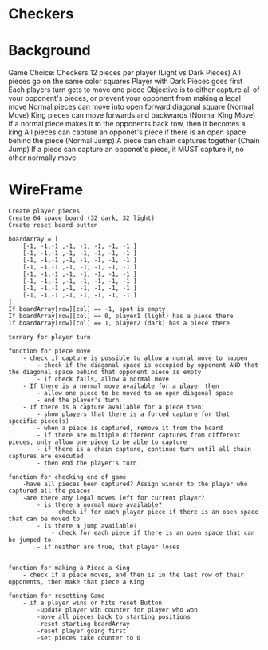 # Checkers

# Background

Game Choice: Checkers
12 pieces per player (Light vs Dark Pieces)
All pieces go on the same color squares
Player with Dark Pieces goes first
Each players turn gets to move one piece
Objective is to either capture all of your opponent's pieces, or prevent your opponent from making a legal move
Normal pieces can move into open forward diagonal square (Normal Move)
King pieces can move forwards and backwards (Normal King Move)
If a normal piece makes it to the opponents back row, then it becomes a king 
All pieces can capture an opponet's piece if there is an open space behind the piece (Normal Jump)
A piece can chain captures together (Chain Jump)
If a piece can capture an opponet's piece, it MUST capture it, no other normally move

# WireFrame

```
Create player pieces
Create 64 space board (32 dark, 32 light)
Create reset board button

boardArray = [
    [-1, -1,-1 ,-1, -1, -1, -1, -1 ]
    [-1, -1,-1 ,-1, -1, -1, -1, -1 ]
    [-1, -1,-1 ,-1, -1, -1, -1, -1 ]
    [-1, -1,-1 ,-1, -1, -1, -1, -1 ]
    [-1, -1,-1 ,-1, -1, -1, -1, -1 ]
    [-1, -1,-1 ,-1, -1, -1, -1, -1 ]
    [-1, -1,-1 ,-1, -1, -1, -1, -1 ]
    [-1, -1,-1 ,-1, -1, -1, -1, -1 ]
]
If boardArray[row][col] == -1, spot is empty
If boardArray[row][col] == 0, player1 (light) has a piece there
If boardArray[row][col] == 1, player2 (dark) has a piece there

ternary for player turn

function for piece move
    - check if capture is possible to allow a nomral move to happen
        - check if the diagonal space is occupied by opponent AND that the diagonal space behind that opponent piece is empty
        - If check fails, allow a normal move
    - If there is a normal move available for a player then
        - allow one piece to be moved to an open diagonal space
        - end the player's turn
    - If there is a capture available for a piece then:
        - show players that there is a forced capture for that specific piece(s)
        - when a piece is captured, remove it from the board
        - if there are multiple different captures from different pieces, only allow one piece to be able to capture
        - if there is a chain capture, continue turn until all chain captures are executed
        - then end the player's turn

function for checking end of game
    -have all pieces been captured? Assign winner to the player who captured all the pieces
    -are there any legal moves left for current player?
        - is there a normal move available?
            - check if for each player piece if there is an open space that can be moved to
        - is there a jump available?
            - check for each piece if there is an open space that can be jumped to
        - if neither are true, that player loses


function for making a Piece a King
    - check if a piece moves, and then is in the last row of their opponents, then make that piece a King

function for resetting Game
    - if a player wins or hits reset Button
        -update player win counter for player who won
        -move all pieces back to starting positions
        -reset starting boardArray
        -reset player going first
        -set pieces take counter to 0
```

